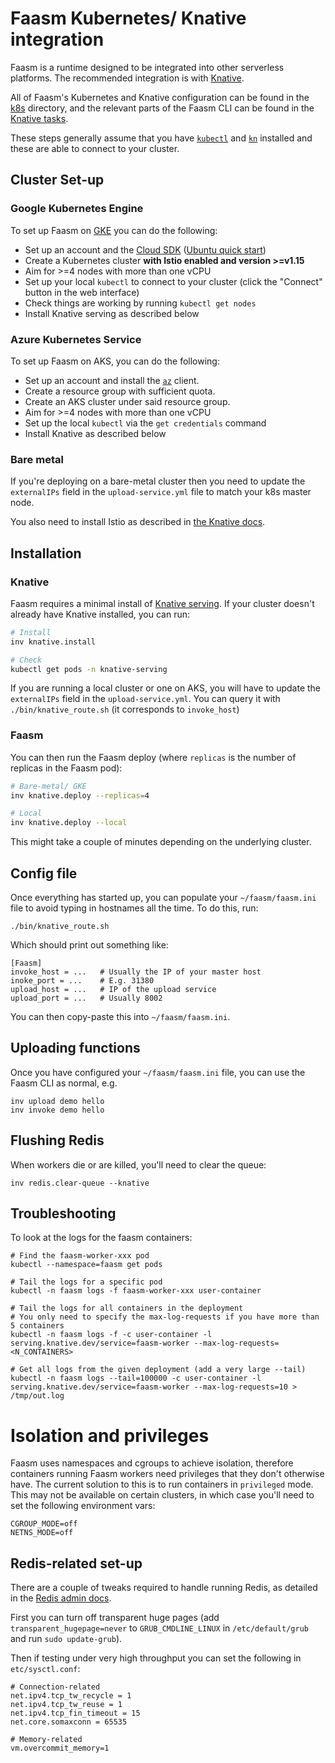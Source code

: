 # Faasm Kubernetes/ Knative integration

Faasm is a runtime designed to be integrated into other serverless platforms.
The recommended integration is with [Knative](https://knative.dev/).

All of Faasm's Kubernetes and Knative configuration can be found in the 
[k8s](../deploy/k8s) directory, and the relevant parts of the Faasm CLI can be 
found in the [Knative tasks](../tasks/knative.py).  

These steps generally assume that you have 
[`kubectl`](https://kubernetes.io/docs/tasks/tools/install-kubectl/) 
and [`kn`](https://knative.dev/docs/install/install-kn/) installed
and these are able to connect to your cluster.

## Cluster Set-up

### Google Kubernetes Engine

To set up Faasm on [GKE](https://console.cloud.google.com/kubernetes) you can do the following:

- Set up an account and the [Cloud SDK](https://cloud.google.com/sdk) ([Ubuntu quick start](https://cloud.google.com/sdk/docs/quickstart-debian-ubuntu))
- Create a Kubernetes cluster **with Istio enabled and version >=v1.15**
- Aim for >=4 nodes with more than one vCPU
- Set up your local `kubectl` to connect to your cluster (click the "Connect" button in the web interface)
- Check things are working by running `kubectl get nodes`
- Install Knative serving as described below

### Azure Kubernetes Service

To set up Faasm on AKS, you can do the following:
- Set up an account and install the [`az`](https://docs.microsoft.com/en-us/cli/azure/install-azure-cli) client.
- Create a resource group with sufficient quota.
- Create an AKS cluster under said resource group.
- Aim for >=4 nodes with more than one vCPU
- Set up the local `kubectl` via the `get credentials` command
- Install Knative as described below

### Bare metal

If you're deploying on a bare-metal cluster then you need to update the `externalIPs` 
field in the `upload-service.yml` file to match your k8s master node. 

You also need to install Istio as described in [the Knative docs](https://knative.dev/docs/install/any-kubernetes-cluster/).

## Installation

### Knative

Faasm requires a minimal install of [Knative serving](https://knative.dev/docs/install/any-kubernetes-cluster/).
If your cluster doesn't already have Knative installed, you can run:

```bash
# Install
inv knative.install

# Check
kubectl get pods -n knative-serving
```

If you are running a local cluster or one on AKS, you will have to update the `externalIPs`
field in the `upload-service.yml`.
You can query it with `./bin/knative_route.sh` (it corresponds to `invoke_host`)

### Faasm

You can then run the Faasm deploy (where `replicas` is the number of replicas in the Faasm pod):

```bash 
# Bare-metal/ GKE
inv knative.deploy --replicas=4

# Local
inv knative.deploy --local
```

This might take a couple of minutes depending on the underlying cluster.

## Config file

Once everything has started up, you can populate your `~/faasm/faasm.ini` file to avoid
typing in hostnames all the time. To do this, run:

```
./bin/knative_route.sh
```

Which should print out something like:

```
[Faasm]
invoke_host = ...   # Usually the IP of your master host
inoke_port = ...    # E.g. 31380
upload_host = ...   # IP of the upload service
upload_port = ...   # Usually 8002
```

You can then copy-paste this into `~/faasm/faasm.ini`.

## Uploading functions

Once you have configured your `~/faasm/faasm.ini` file, you can use the Faasm 
CLI as normal, e.g.

```
inv upload demo hello
inv invoke demo hello
```

## Flushing Redis

When workers die or are killed, you'll need to clear the queue:

```
inv redis.clear-queue --knative
```

## Troubleshooting

To look at the logs for the faasm containers:

```
# Find the faasm-worker-xxx pod
kubectl --namespace=faasm get pods

# Tail the logs for a specific pod
kubectl -n faasm logs -f faasm-worker-xxx user-container

# Tail the logs for all containers in the deployment
# You only need to specify the max-log-requests if you have more than 5 containers
kubectl -n faasm logs -f -c user-container -l serving.knative.dev/service=faasm-worker --max-log-requests=<N_CONTAINERS>

# Get all logs from the given deployment (add a very large --tail)
kubectl -n faasm logs --tail=100000 -c user-container -l serving.knative.dev/service=faasm-worker --max-log-requests=10 > /tmp/out.log
```

# Isolation and privileges

Faasm uses namespaces and cgroups to achieve isolation, therefore containers running 
Faasm workers need privileges that they don't otherwise have. The current solution to 
this is to run containers in `privileged` mode. This may not be available on certain 
clusters, in which case you'll need to set the following environment vars:
 
```
CGROUP_MODE=off
NETNS_MODE=off
```

## Redis-related set-up

There are a couple of tweaks required to handle running Redis, as detailed in the
[Redis admin docs](https://redis.io/topics/admin).

First you can turn off transparent huge pages (add `transparent_hugepage=never` 
to `GRUB_CMDLINE_LINUX` in `/etc/default/grub` and run `sudo update-grub`).

Then if testing under very high throughput you can set the following in `etc/sysctl.conf`:

```
# Connection-related
net.ipv4.tcp_tw_recycle = 1
net.ipv4.tcp_tw_reuse = 1
net.ipv4.tcp_fin_timeout = 15
net.core.somaxconn = 65535

# Memory-related
vm.overcommit_memory=1
```
